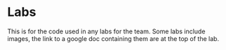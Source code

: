 # Labs
This is for the code used in any labs for the team.
Some labs include images, the link to a google doc containing them are at the top of the lab.
